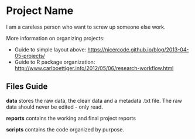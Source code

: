 
# Project Name

I am a careless person who want to screw up someone else work.

More information on organizing projects:
* Guide to simple layout above: https://nicercode.github.io/blog/2013-04-05-projects/
* Guide to R package organization: http://www.carlboettiger.info/2012/05/06/research-workflow.html



## Files Guide

__data__ stores the raw data, the clean data and a metadata .txt file. The raw data should never be edited - only read.

__reports__ contains the working and final project reports

__scripts__ contains the code organized by purpose. 
